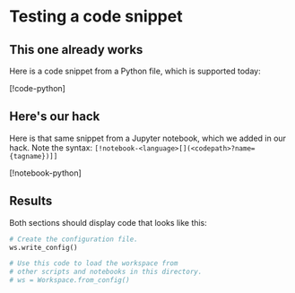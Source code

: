Testing a code snippet
=====================

This one already works
---------------------
Here is a code snippet from a Python file, which is supported today:

[!code-python[](codefiles/create-workspace.py?name=writeConfig)]

Here's our hack
---------------------

Here is that same snippet from a Jupyter notebook, which we added in our hack.  Note the syntax: `[!notebook-<language>[](<codepath>?name={tagname})]]`

[!notebook-python[](codefiles/create-workspace.ipynb?name=writeConfig)]

Results
--------

Both sections should display  code that looks like this:

```python
# Create the configuration file.
ws.write_config()

# Use this code to load the workspace from 
# other scripts and notebooks in this directory.
# ws = Workspace.from_config()
```
